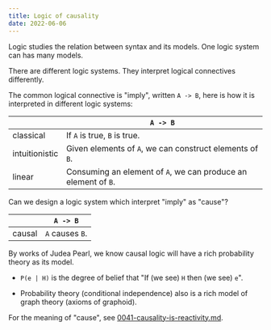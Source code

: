 ```yaml
---
title: Logic of causality
date: 2022-06-06
---
```


Logic studies the relation between syntax and its models.
One logic system can has many models.

There are different logic systems.
They interpret logical connectives differently.

The common logical connective is "imply", written `A -> B`,
here is how it is interpreted in different logic systems:

|                | `A -> B`                                                       |
| -------------- | -------------------------------------------------------------- |
| classical      | If `A` is true, `B` is true.                                   |
| intuitionistic | Given elements of `A`, we can construct elements of `B`.       |
| linear         | Consuming an element of `A`, we can produce an element of `B`. |

Can we design a logic system which interpret "imply" as "cause"?

|        | `A -> B`        |
| ------ | --------------- |
| causal | `A` causes `B`. |

By works of Judea Pearl, we know
causal logic will have a rich probability theory as its model.

- `P(e | H)` is the degree of belief that
  "If (we see) `H` then (we see) `e`".

- Probability theory (conditional independence)
  also is a rich model of graph theory (axioms of graphoid).

For the meaning of "cause",
see [0041-causality-is-reactivity.md](./0041-causality-is-reactivity.md).

